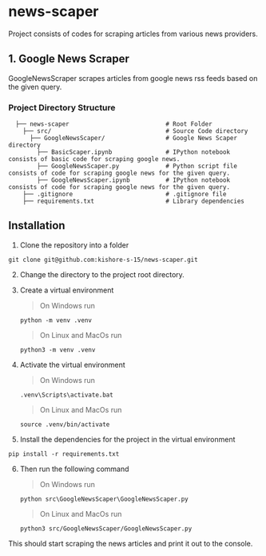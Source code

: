 # news-scaper

Project consists of codes for scraping articles from various news providers.

## 1. Google News Scraper

GoogleNewsScraper scrapes articles from google news rss feeds based on the given query.

### Project Directory Structure

```
  ├── news-scaper                           # Root Folder
    ├── src/                                # Source Code directory
      ├── GoogleNewsScaper/                 # Google News Scaper directory
        ├── BasicScaper.ipynb               # IPython notebook consists of basic code for scraping google news.
        ├── GoogleNewsScaper.py             # Python script file consists of code for scraping google news for the given query.
        ├── GoogleNewsScaper.ipynb          # IPython notebook consists of code for scraping google news for the given query.
    ├── .gitignore                          # .gitignore file
    ├── requirements.txt                    # Library dependencies
```

## Installation

1. Clone the repository into a folder
```
git clone git@github.com:kishore-s-15/news-scaper.git
```

2. Change the directory to the project root directory.

3. Create a virtual environment

   > On Windows run
   ```
   python -m venv .venv
   ```
   
   > On Linux and MacOs run
   ```
   python3 -m venv .venv
   ```

4. Activate the virtual environment

   > On Windows run
   ```
   .venv\Scripts\activate.bat
   ```
   
   > On Linux and MacOs run
   ```
   source .venv/bin/activate
   ```
   
5. Install the dependencies for the project in the virtual environment
```
pip install -r requirements.txt
```
   
6. Then run the following command

   > On Windows run
   ```
   python src\GoogleNewsScaper\GoogleNewsScaper.py
   ```
   
   > On Linux and MacOs run
   ```
   python3 src/GoogleNewsScaper/GoogleNewsScaper.py
   ```

This should start scraping the news articles and print it out to the console.
